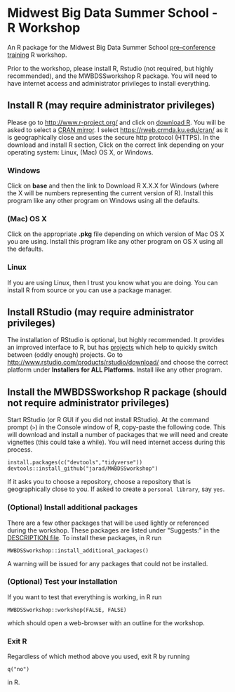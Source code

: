 Midwest Big Data Summer School - R Workshop
============

An R package for the Midwest Big Data Summer School [pre-conference training](http://mbds.cs.iastate.edu/2019/) R workshop.

Prior to the workshop, 
please install R, 
Rstudio (not required, but highly recommended), 
and the MWBDSSworkshop R package. 
You will need to have internet access and administrator privileges to install everything.

## Install R (may require administrator privileges)

Please go to <http://www.r-project.org/> and click on [download R](http://cran.r-project.org/mirrors.html). You will be asked to select a [CRAN mirror](http://cran.r-project.org/mirrors.html). I select <https://rweb.crmda.ku.edu/cran/> as it is geographically close and uses the secure http protocol (HTTPS). In the download and install R section, Click on the correct link depending on your operating system: Linux, (Mac) OS X, or Windows. 

### Windows

Click on **base** and then the link to Download R X.X.X for Windows (where the X will be numbers representing the current version of R). Install this program like any other program on Windows using all the defaults.

### (Mac) OS X

Click on the appropriate **.pkg** file depending on which version of Mac OS X you are using. Install this program like any other program on OS X using all the defaults. 

### Linux

If you are using Linux, then I trust you know what you are doing. You can install R from source or you can use a package manager. 

## Install RStudio (may require administrator privileges)

The installation of RStudio is optional, but highly recommended. 
It provides an improved interface to R, but has [projects](https://support.rstudio.com/hc/en-us/articles/200526207-Using-Projects) which help to quickly switch between (oddly enough) projects. 
Go to <http://www.rstudio.com/products/rstudio/download/> and choose the correct platform under **Installers for ALL Platforms**. 
Install like any other program. 


## Install the MWBDSSworkshop R package (should not require administrator privileges)

Start RStudio (or R GUI if you did not install RStudio). 
At the command prompt (`>`) in the Console window of R, copy-paste the following code. This will download and install a number of packages that we will need and create vignettes (this could take a while). 
You will need internet access during this process.

    install.packages(c("devtools","tidyverse"))
    devtools::install_github("jarad/MWBDSSworkshop")

If it asks you to choose a repository, 
choose a repository that is geographically close to you.
If asked to create a `personal library`, say `yes`. 


### (Optional) Install additional packages

There are a few other packages that will be used lightly or referenced during
the workshop. 
These packages are listed under "Suggests:" in the 
[DESCRIPTION file](https://github.com/jarad/MWBDSSworkshop/blob/master/DESCRIPTION).
To install these packages, in R run

    MWBDSSworkshop::install_additional_packages()
    
A warning will be issued for any packages that could not be installed.


### (Optional) Test your installation

If you want to test that everything is working, in R run 

    MWBDSSworkshop::workshop(FALSE, FALSE)

which should open a web-browser with an outline for the workshop. 



### Exit R

Regardless of which method above you used, exit R by running

    q("no")

in R.


